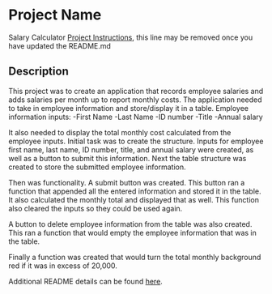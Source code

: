 # Project Name
 Salary Calculator
[Project Instructions](./INSTRUCTIONS.md), this line may be removed once you have updated the README.md

## Description

This project was to create  an application that records employee salaries and adds salaries per month up to report monthly costs. 
The application needed to take in employee information and store/display it in a table.
Employee information inputs:
-First Name
-Last Name
-ID number
-Title
-Annual salary

It also needed to display the total monthly cost calculated from the employee inputs.
Initial task was to create the structure. Inputs for employee first name, last name, ID number, title, and annual salary were created, as well as a button to submit this information.
Next the table structure was created to store the submitted employee information.

Then was functionality.  A submit button was created.  This button ran a function that appended all the entered information and stored it in the table.  It also calculated the monthly total and displayed that as well.  This function also cleared the inputs so they could be used again.

A button to delete employee information from the table was also created.  This ran a function that would empty the employee information that was in the table.

Finally a function was created that would turn the total monthly background red if it was in excess of 20,000.


Additional README details can be found [here](https://github.com/PrimeAcademy/readme-template/blob/master/README.md).
